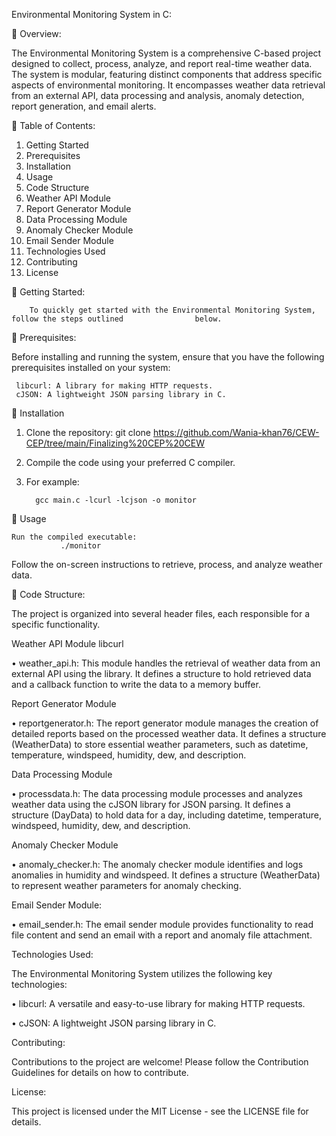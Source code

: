 Environmental Monitoring System in C:

	Overview:

The Environmental Monitoring System is a comprehensive C-based project designed to collect, process, analyze, and report real-time weather data. The system is modular, featuring distinct components that address specific aspects of environmental monitoring. It encompasses weather data retrieval from an external API, data processing and analysis, anomaly detection, report generation, and email alerts.

	Table of Contents:
1.	Getting Started
2.	Prerequisites
3.	Installation
4.	Usage
5.	Code Structure
6.	Weather API Module
7.	Report Generator Module
8.	Data Processing Module
9.	Anomaly Checker Module
10.	Email Sender Module
11.	Technologies Used
12.	Contributing
13.	License


	Getting Started:

        To quickly get started with the Environmental Monitoring System, follow the steps outlined                below.

	Prerequisites:

Before installing and running the system, ensure that you have the following prerequisites installed on your system:

     libcurl: A library for making HTTP requests.
     cJSON: A lightweight JSON parsing library in C.



	Installation
1.	Clone the repository:
                 git clone https://github.com/Wania-khan76/CEW-CEP/tree/main/Finalizing%20CEP%20CEW

2.	Compile the code using your preferred C compiler.
3.	For example:

   
		  gcc main.c -lcurl -lcjson -o monitor
  	
 Usage

    Run the compiled executable:
               ./monitor
Follow the on-screen instructions to retrieve, process, and analyze weather data.


	Code Structure:


The project is organized into several header files, each responsible for a specific functionality.


Weather API Module libcurl

•	weather_api.h: 
This module handles the retrieval of weather data from an external API using the library. It defines a structure to hold retrieved data and a callback function to write the data to a memory buffer.

Report Generator Module

•	reportgenerator.h: The report generator module manages the creation of detailed reports based on the processed weather data. It defines a structure (WeatherData) to store essential weather parameters, such as datetime, temperature, windspeed, humidity, dew, and description.

Data Processing Module

•	processdata.h: The data processing module processes and analyzes weather data using the cJSON library for JSON parsing. It defines a structure (DayData) to hold data for a day, including datetime, temperature, windspeed, humidity, dew, and description.

Anomaly Checker Module

•	anomaly_checker.h: The anomaly checker module identifies and logs anomalies in humidity and windspeed. It defines a structure (WeatherData) to represent weather parameters for anomaly checking.

Email Sender Module:

•	email_sender.h: The email sender module provides functionality to read file content and send an email with a report and anomaly file attachment.


Technologies Used:

The Environmental Monitoring System utilizes the following key technologies:


•	libcurl: A versatile and easy-to-use library for making HTTP requests.

•	cJSON: A lightweight JSON parsing library in C.

Contributing:

Contributions to the project are welcome! Please follow the Contribution Guidelines for details on how to contribute.

License:

This project is licensed under the MIT License - see the LICENSE file for details.

